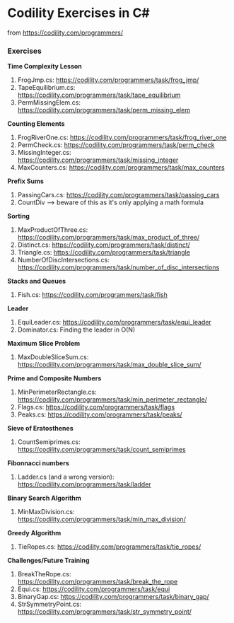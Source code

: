 # Codility Exercises in C&#35; #

from https://codility.com/programmers/

### Exercises

**Time Complexity Lesson**

1. FrogJmp.cs: https://codility.com/programmers/task/frog_jmp/
1. TapeEquilibrium.cs: https://codility.com/programmers/task/tape_equilibrium
1. PermMissingElem.cs: https://codility.com/programmers/task/perm_missing_elem

**Counting Elements**

1. FrogRiverOne.cs: https://codility.com/programmers/task/frog_river_one
1. PermCheck.cs: https://codility.com/programmers/task/perm_check
1. MissingInteger.cs: https://codility.com/programmers/task/missing_integer
1. MaxCounters.cs: https://codility.com/programmers/task/max_counters

**Prefix Sums**

1. PassingCars.cs: https://codility.com/programmers/task/passing_cars
1. CountDiv --> beware of this as it's only applying a math formula

**Sorting**

1. MaxProductOfThree.cs: https://codility.com/programmers/task/max_product_of_three/
1. Distinct.cs: https://codility.com/programmers/task/distinct/
1. Triangle.cs: https://codility.com/programmers/task/triangle
1. NumberOfDiscIntersections.cs: https://codility.com/programmers/task/number_of_disc_intersections

**Stacks and Queues**

1. Fish.cs: https://codility.com/programmers/task/fish

**Leader**

1. EquiLeader.cs: https://codility.com/programmers/task/equi_leader
1. Dominator.cs: Finding the leader in O(N)

**Maximum Slice Problem**

1. MaxDoubleSliceSum.cs: https://codility.com/programmers/task/max_double_slice_sum/

**Prime and Composite Numbers**

1. MinPerimeterRectangle.cs: https://codility.com/programmers/task/min_perimeter_rectangle/
1. Flags.cs: https://codility.com/programmers/task/flags
1. Peaks.cs: https://codility.com/programmers/task/peaks/

**Sieve of Eratosthenes**

1. CountSemiprimes.cs: https://codility.com/programmers/task/count_semiprimes

**Fibonnacci numbers**

1. Ladder.cs (and a wrong version): https://codility.com/programmers/task/ladder

**Binary Search Algorithm**

1. MinMaxDivision.cs: https://codility.com/programmers/task/min_max_division/

**Greedy Algorithm**

1. TieRopes.cs: https://codility.com/programmers/task/tie_ropes/

**Challenges/Future Training**

1. BreakTheRope.cs: https://codility.com/programmers/task/break_the_rope
1. Equi.cs: https://codility.com/programmers/task/equi
1. BinaryGap.cs: https://codility.com/programmers/task/binary_gap/
1. StrSymmetryPoint.cs: https://codility.com/programmers/task/str_symmetry_point/

